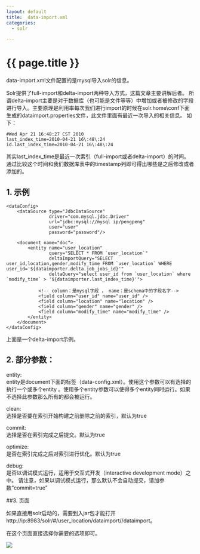 ```yaml
---
layout: default
title:  data-import.xml
categories:
  - solr

---
```

# {{ page.title }}

data-import.xml文件配置的是mysql导入solr的信息。

Solr提供了full-import和delta-import两种导入方式，这篇文章主要讲解后者。
所谓delta-import主要是对于数据库（也可能是文件等等）中增加或者被修改的字段进行导入。主要原理是利用率每次我们进行import的时候在solr.home\conf下面生成的dataimport.properties文件，此文件里面有最近一次导入的相关信息。
如下：

    #Wed Apr 21 16:48:27 CST 2010
    last_index_time=2010-04-21 16\:48\:24
    id.last_index_time=2010-04-21 16\:48\:24

其实last_index_time是最近一次索引（full-import或者delta-import）的时间。
通过比较这个时间和我们数据库表中的timestamp列即可得出哪些是之后修改或者添加的。

## 1. 示例
  
   <?xml version="1.0" encoding="UTF-8"?>
    <dataConfig>
        <dataSource type="JdbcDataSource"
                    driver="com.mysql.jdbc.Driver"
                    url="jdbc:mysql://mysql ip/pengpeng"
                    user="user"
                    password="password"/>
    
        <document name="doc">
            <entity name="user_location"
                    query="SELECT * FROM `user_location`"
                    deltaImportQuery="SELECT user_id,location,gender,modify_time FROM `user_location` WHERE user_id='${dataimporter.delta.job_jobs_id}'"
                    deltaQuery="select user_id from `user_location` where `modify_time` > '${dataimporter.last_index_time}'">
    
                <!-- column：是mysql字段 ， name：是schema中的字段名字-->
                <field column="user_id" name="user_id" />
                <field column="location" name="location" />
                <field column="gender" name="gender" />
                <field column="modify_time" name="modify_time" />
            </entity>
        </document>
    </dataConfig>

上面是一个delta-import示例。

## 2. 部分参数：

entity:<br>
        entity是document下面的标签（data-config.xml）。使用这个参数可以有选择的执行一个或多个entity   。使用多个entity参数可以使得多个entity同时运行。如果不选择此参数那么所有的都会被运行。

clean:<br>
        选择是否要在索引开始构建之前删除之前的索引，默认为true

commit:<br>
        选择是否在索引完成之后提交。默认为true

optimize:<br>
        是否在索引完成之后对索引进行优化。默认为true

debug:<br>
        是否以调试模式运行，适用于交互式开发（interactive development mode）之中。
        请注意，如果以调试模式运行，那么默认不会自动提交，请加参数“commit=true”

##3. 页面

如果直接用solr启动的，需要到入jar包才能打开http://ip:8983/solr/#/user_location/dataimport//dataimport。

在这个页面直接选择你需要的选项即可。

<img src="/blog/image/solr-dataimport.png" style="max-width:100%;"/>
